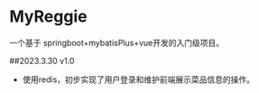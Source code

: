 # MyReggie
一个基于 springboot+mybatisPlus+vue开发的入门级项目。

##2023.3.30 v1.0
 - 使用redis，初步实现了用户登录和维护前端展示菜品信息的操作。
